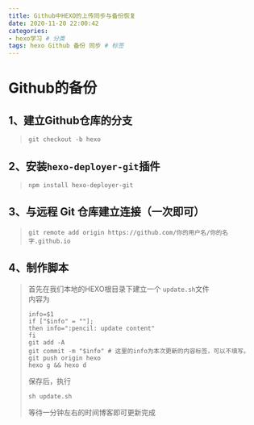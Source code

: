 ```yaml
---
title: Github中HEXO的上传同步与备份恢复
date: 2020-11-20 22:00:42
categories:
- hexo学习 # 分类
tags: hexo Github 备份 同步 # 标签
---
```

# Github的备份
## 1、建立Github仓库的分支
> ```
> git checkout -b hexo
> ```
<!-- more -->
##  2、安装`hexo-deployer-git`插件
> ```
> npm install hexo-deployer-git
> ```



##  3、与远程 Git 仓库建立连接（一次即可）

> ```
> git remote add origin https://github.com/你的用户名/你的名字.github.io
> ```
##  4、制作脚本  
> 首先在我们本地的HEXO根目录下建立一个 `update.sh`文件  
> 内容为
> ```
> info=$1
> if ["$info" = ""];
> then info=":pencil: update content"
> fi
> git add -A
> git commit -m "$info" # 这里的info为本次更新的内容标签，可以不填写。
> git push origin hexo
> hexo g && hexo d
> ```
> 保存后，执行
> ```
> sh update.sh
> ```
> 等待一分钟左右的时间博客即可更新完成

